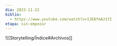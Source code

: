 ```yaml
---
dia: 2023-11-22
biblio:
  - https://www.youtube.com/watch?v=1JEBfmAJ1YI
etapa: sin-empezar
---
```









![[Storytelling/Índice#Archivos]]